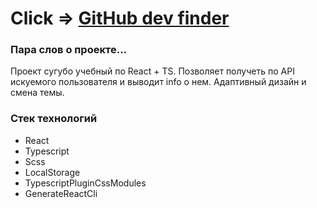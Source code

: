 # Click => [GitHub dev finder](https://bardier.github.io/git-hub-finder/)

### Пара слов о проекте...
Проект сугубо учебный по React + TS. Позволяет получеть по API искуемого пользователя и выводит info о нем. Адаптивный дизайн и смена темы.

### Стек технологий
- React
- Typescript
- Scss
- LocalStorage
- TypescriptPluginCssModules
- GenerateReactCli


